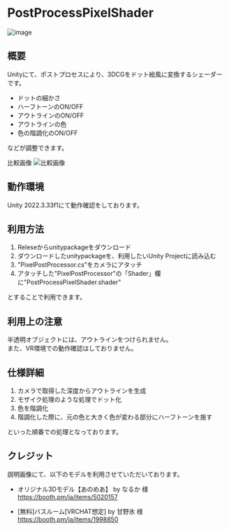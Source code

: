 # PostProcessPixelShader
![image](https://github.com/user-attachments/assets/45f9c531-8982-4559-916b-a65f42653f2d)

## 概要
Unityにて、ポストプロセスにより、3DCGをドット絵風に変換するシェーダーです。  

- ドットの細かさ
- ハーフトーンのON/OFF
- アウトラインのON/OFF
- アウトラインの色
- 色の階調化のON/OFF

などが調整できます。  

比較画像
![比較画像](https://github.com/user-attachments/assets/e4d1ec68-332c-4727-ab4a-f154bac19ee1)

## 動作環境
Unity 2022.3.33f1にて動作確認をしております。  

## 利用方法
1. Releseからunitypackageをダウンロード
2. ダウンロードしたunitypackageを、利用したいUnity Projectに読み込む
3. "PixelPostProcessor.cs"をカメラにアタッチ
4. アタッチした"PixelPostProcessor"の「Shader」欄に"PostProcessPixelShader.shader"

とすることで利用できます。

## 利用上の注意
半透明オブジェクトには、アウトラインをつけられません。  
また、VR環境での動作確認はしておりません。

## 仕様詳細
1. カメラで取得した深度からアウトラインを生成
2. モザイク処理のような処理でドット化
3. 色を階調化
4. 階調化した際に、元の色と大きく色が変わる部分にハーフトーンを施す

といった順番での処理となっております。

## クレジット
説明画像にて、以下のモデルを利用させていただいております。
- オリジナル3Dモデル【あのめあ】 by なるか 様  
  https://booth.pm/ja/items/5020157
  
- [無料]バスルーム[VRCHAT想定] by 甘野氷 様  
  https://booth.pm/ja/items/1998850
